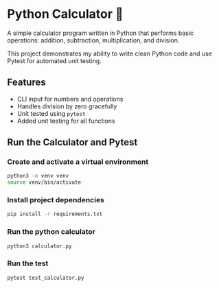 # Python Calculator 🧮

A simple calculator program written in Python that performs basic operations: addition, subtraction, multiplication, and division. 

This project demonstrates my ability to write clean Python code and use Pytest for automated unit testing.

## Features
- CLI input for numbers and operations
- Handles division by zero gracefully
- Unit tested using `pytest`
- Added unit testing for all functions


## Run the Calculator and Pytest

### Create and activate a virtual environment
```bash
python3 -m venv venv
source venv/bin/activate
```

### Install project dependencies
```bash
pip install -r requirements.txt
```

### Run the python calculator
```bash
python3 calculator.py
```

### Run the test
```bash
pytest test_calculator.py
```
